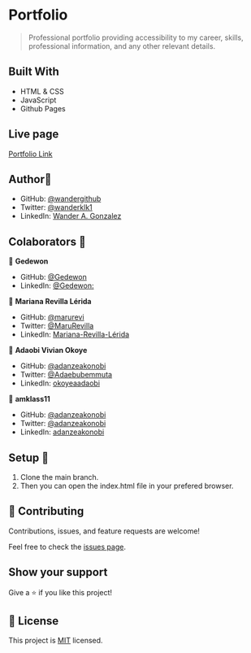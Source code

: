 # Portfolio

> Professional portfolio providing accessibility to my career, skills, professional information, and any other relevant details.  

## Built With

- HTML & CSS
- JavaScript
- Github Pages

## Live page

[Portfolio Link](https://wandergithub.github.io/Portfolio/)

## Author👤

- GitHub: [@wandergithub](https://github.com/wandergithub)
- Twitter: [@wanderklk1](https://twitter.com/wanderklk1)
- LinkedIn: [Wander A. Gonzalez](https://www.linkedin.com/in/wander-a-gonzalez-53127b205/)

## Colaborators 👤

👤 **Gedewon**

-  GitHub: [@Gedewon](https://github.com/Gedewon)
- LinkedIn: [@Gedewon:](https://linkedin.com/in/gedewon)

👤 **Mariana Revilla Lérida**

- GitHub: [@marurevi](https://github.com/marurevi)
- Twitter: [@MaruRevilla](https://twitter.com/MaruRevilla)
- LinkedIn: [Mariana-Revilla-Lérida](https://linkedin.com/in/mariana-revilla-lérida-a12aba143)

👤 **Adaobi Vivian Okoye**

- GitHub: [@adanzeakonobi](https://github.com/adanzeakonobi)
- Twitter: [@Adaebubemmuta](https://twitter.com/Adaebubemmuta)
- LinkedIn: [okoyeaadaobi](https://linkedin.com/in/okoyeaadaobi)

👤 **amklass11**

- GitHub: [@adanzeakonobi](https://github.com/adanzeakonobi)
- Twitter: [@adanzeakonobi](https://twitter.com/Adaebubemmuta)
- LinkedIn: [adanzeakonobi](https://www.linkedin.com/in/amk-lass-521565196/)

## Setup 🧰

1. Clone the main branch.
2. Then you can open the index.html file in your prefered browser.

## 🤝 Contributing

Contributions, issues, and feature requests are welcome!

Feel free to check the [issues page](../../issues/).

## Show your support

Give a ⭐️ if you like this project!

## 📝 License

This project is [MIT](./MIT.md) licensed.
